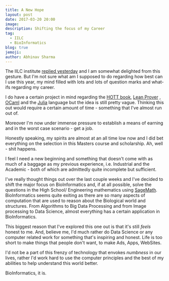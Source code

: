 ```yaml
---
title: A New Hope
layout: post
date: 2017-03-20 20:00
image:
description: Shifting the focus of my Career
tag:
  - IILC
  - BioInformatics
blog: true
jemoji:
author: Abhinav Sharma
---
```


The IILC institute [replied yesterday]() and I am somewhat delighted from this gesture. But I'm not sure what am I supposed to do regarding how best can I use this year, my mind filled with lots and lots of question marks and what-ifs regarding my career.

I do have a certain project in mind regarding the [HOTT book](), [Lean Prover]() , [OCaml]() and the [Julia]() language but the idea is still pretty vague. Thinking this out would require a certain amount of time - something that I've almost run out of.

Moreover I'm now under immense pressure to establish a means of earning and in the worst case scenario - get a job.

Honestly speaking, my spirits are almost at an all time low now and I did bet everything on the selection in this Masters course and scholarship. Ah, well - shit happens.

I feel I need a new beginning and something that doesn't come with as much of a baggage as my previous experience, i.e. Industrial and the Academic - both of which are admittedly quite incomplete but sufficient.  

I've really thought things out over the last couple weeks and I've decided to shift the major focus on BioInformatics and, if at all possible, solve the questions in the High School/ Engineering mathematics using [SageMath](). BioInformatics seems quite exiting as there are so many aspects of computation that are used to reason about the Biological world and structures. From Algorithms to Big Data Processing and from Image processing to Data Science, almost everything has a certain application in BioInformatics.

This biggest reason that I've explored this one out is that it's still *feels* honest to me. And, believe me, I'd much rather do Data Science or any computer related work for something that's inspiring and honest. Life is too short to make things that people don't want, to make Ads, Apps, WebSites.

I'd not be a part of this frenzy of technology that envokes *numbness* in our lives, rather I'd work hard to use the computer principles and the best of my abilities to help understand this world better.

BioInformatics, it is.
